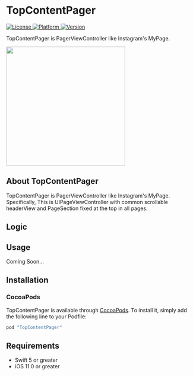 # TopContentPager

<a href='https://cocoapods.org/pods/TopContentPager'>
<img src='https://img.shields.io/cocoapods/l/TopContentPager.svg?style=flat' alt='License' />
</a>

<a href='https://cocoapods.org/pods/TopContentPager'>
<img src='https://img.shields.io/cocoapods/p/TopContentPager.svg?style=flat' alt='Platform' />
</a>

<a href='https://cocoapods.org/pods/TopContentPager'>
<img src='https://img.shields.io/cocoapods/v/TopContentPager.svg?style=flat' alt='Version' />
</a>

TopContentPager is PagerViewController like Instagram's MyPage.

<img src="https://github.com/itsukiss/Assets/blob/main/TopContentPager/demo.gif" width="320">

## About TopContentPager
TopContentPager is PagerViewController like Instagram's MyPage.
Specifically, This is UIPageViewController with common scrollable headerView and PageSection fixed at the top in all pages.

## Logic


## Usage
Coming Soon...

## Installation
### CocoaPods
TopContentPager is available through [CocoaPods](https://cocoapods.org). To install
it, simply add the following line to your Podfile:

```ruby
pod "TopContentPager"
```

## Requirements

- Swift 5 or greater
- iOS 11.0 or greater
